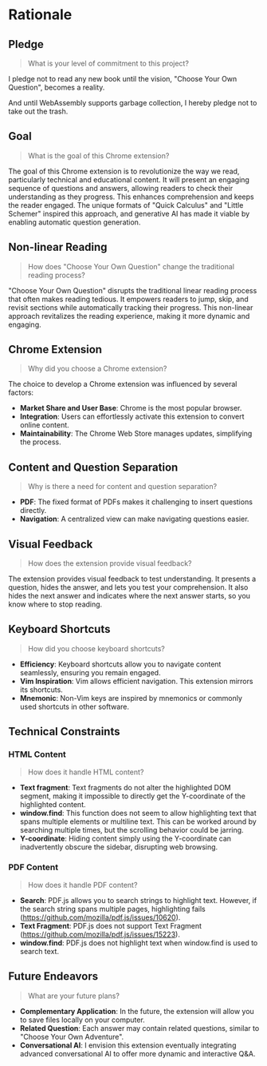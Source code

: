 # Rationale

## Pledge

> What is your level of commitment to this project?

I pledge not to read any new book until the vision, "Choose Your Own Question", becomes a reality.

And until WebAssembly supports garbage collection, I hereby pledge not to take out the trash.

## Goal

> What is the goal of this Chrome extension?

The goal of this Chrome extension is to revolutionize the way we read, particularly technical and educational content. It will present an engaging sequence of questions and answers, allowing readers to check their understanding as they progress. This enhances comprehension and keeps the reader engaged. The unique formats of "Quick Calculus" and "Little Schemer" inspired this approach, and generative AI has made it viable by enabling automatic question generation.

## Non-linear Reading

> How does "Choose Your Own Question" change the traditional reading process?

"Choose Your Own Question" disrupts the traditional linear reading process that often makes reading tedious. It empowers readers to jump, skip, and revisit sections while automatically tracking their progress. This non-linear approach revitalizes the reading experience, making it more dynamic and engaging.

## Chrome Extension

> Why did you choose a Chrome extension?

The choice to develop a Chrome extension was influenced by several factors:
- **Market Share and User Base**: Chrome is the most popular browser.
- **Integration**: Users can effortlessly activate this extension to convert online content.
- **Maintainability**: The Chrome Web Store manages updates, simplifying the process.

## Content and Question Separation

> Why is there a need for content and question separation?

- **PDF**: The fixed format of PDFs makes it challenging to insert questions directly.
- **Navigation**: A centralized view can make navigating questions easier.

## Visual Feedback

> How does the extension provide visual feedback?

The extension provides visual feedback to test understanding. It presents a question, hides the answer, and lets you test your comprehension. It also hides the next answer and indicates where the next answer starts, so you know where to stop reading.

## Keyboard Shortcuts

> How did you choose keyboard shortcuts?

- **Efficiency**: Keyboard shortcuts allow you to navigate content seamlessly, ensuring you remain engaged.
- **Vim Inspiration**: Vim allows efficient navigation. This extension mirrors its shortcuts.
- **Mnemonic**: Non-Vim keys are inspired by mnemonics or commonly used shortcuts in other software.

## Technical Constraints

### HTML Content

> How does it handle HTML content?

- **Text fragment**: Text fragments do not alter the highlighted DOM segment, making it impossible to directly get the Y-coordinate of the highlighted content.
- **window.find**: This function does not seem to allow highlighting text that spans multiple elements or multiline text. This can be worked around by searching multiple times, but the scrolling behavior could be jarring.
- **Y-coordinate**: Hiding content simply using the Y-coordinate can inadvertently obscure the sidebar, disrupting web browsing.

### PDF Content

> How does it handle PDF content?

- **Search**: PDF.js allows you to search strings to highlight text. However, if the search string spans multiple pages, highlighting fails (https://github.com/mozilla/pdf.js/issues/10620).
- **Text Fragment**: PDF.js does not support Text Fragment (https://github.com/mozilla/pdf.js/issues/15223).
- **window.find**: PDF.js does not highlight text when window.find is used to search text.

## Future Endeavors

> What are your future plans?

- **Complementary Application**: In the future, the extension will allow you to save files locally on your computer.
- **Related Question**: Each answer may contain related questions, similar to "Choose Your Own Adventure".
- **Conversational AI**: I envision this extension eventually integrating advanced conversational AI to offer more dynamic and interactive Q&A.
